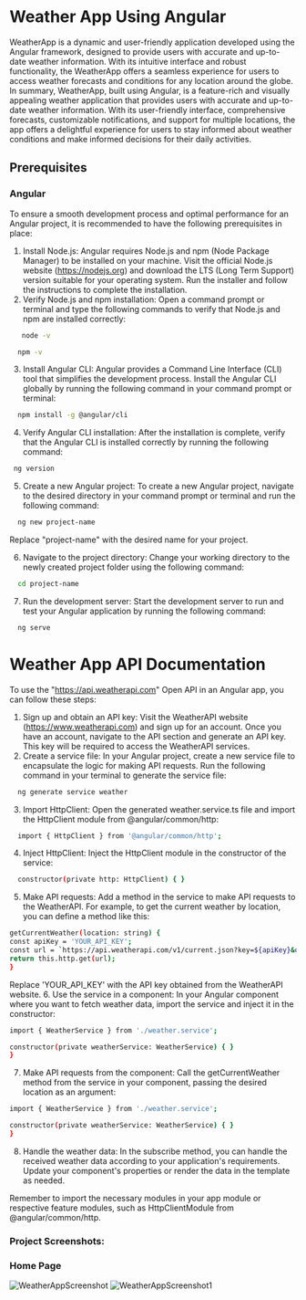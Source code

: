 # Weather App Using Angular
WeatherApp is a dynamic and user-friendly application developed using the Angular framework, designed to provide users with accurate and up-to-date weather information. With its intuitive interface and robust functionality, the WeatherApp offers a seamless experience for users to access weather forecasts and conditions for any location around the globe. In summary, WeatherApp, built using Angular, is a feature-rich and visually appealing weather application that provides users with accurate and up-to-date weather information. With its user-friendly interface, comprehensive forecasts, customizable notifications, and support for multiple locations, the app offers a delightful experience for users to stay informed about weather conditions and make informed decisions for their daily activities.

## Prerequisites
### Angular
To ensure a smooth development process and optimal performance for an Angular project, it is recommended to have the following prerequisites in place:
1. Install Node.js: Angular requires Node.js and npm (Node Package Manager) to be installed on your machine. Visit the official Node.js website (https://nodejs.org) and download the LTS (Long Term Support) version suitable for your operating system. Run the installer and follow the instructions to complete the installation.
2. Verify Node.js and npm installation: Open a command prompt or terminal and type the following commands to verify that Node.js and npm are installed correctly:
 ```bash
    node -v
 ```
  ```bash
    npm -v
 ```
 3. Install Angular CLI: Angular provides a Command Line Interface (CLI) tool that simplifies the development process. Install the Angular CLI globally by running the following command in your command prompt or terminal:
  ```bash
    npm install -g @angular/cli
 ```
 4. Verify Angular CLI installation: After the installation is complete, verify that the Angular CLI is installed correctly by running the following command:
   ```bash
    ng version
 ```
 5. Create a new Angular project: To create a new Angular project, navigate to the desired directory in your command prompt or terminal and run the following command:
  ```bash
    ng new project-name
 ```
Replace "project-name" with the desired name for your project.

6. Navigate to the project directory: Change your working directory to the newly created project folder using the following command:
  ```bash
    cd project-name
 ```
7. Run the development server: Start the development server to run and test your Angular application by running the following command:
  ```bash
    ng serve
 ```

# Weather App API Documentation
To use the "https://api.weatherapi.com" Open API in an Angular app, you can follow these steps:
1. Sign up and obtain an API key: Visit the WeatherAPI website (https://www.weatherapi.com) and sign up for an account. Once you have an account, navigate to the API section and generate an API key. This key will be required to access the WeatherAPI services.
2. Create a service file: In your Angular project, create a new service file to encapsulate the logic for making API requests. Run the following command in your terminal to generate the service file:
  ```bash
    ng generate service weather
 ```
3. Import HttpClient: Open the generated weather.service.ts file and import the HttpClient module from @angular/common/http:
  ```bash
    import { HttpClient } from '@angular/common/http';
 ```
4. Inject HttpClient: Inject the HttpClient module in the constructor of the service:
  ```bash
    constructor(private http: HttpClient) { }
 ```
5. Make API requests: Add a method in the service to make API requests to the WeatherAPI. For example, to get the current weather by location, you can define a method like this:
  ```bash
  getCurrentWeather(location: string) {
  const apiKey = 'YOUR_API_KEY';
  const url = `https://api.weatherapi.com/v1/current.json?key=${apiKey}&q=${location}`;
  return this.http.get(url);
}
 ```
Replace 'YOUR_API_KEY' with the API key obtained from the WeatherAPI website.
6. Use the service in a component: In your Angular component where you want to fetch weather data, import the service and inject it in the constructor:
  ```bash
import { WeatherService } from './weather.service';

constructor(private weatherService: WeatherService) { }
}
 ```
7. Make API requests from the component: Call the getCurrentWeather method from the service in your component, passing the desired location as an argument:
  ```bash
import { WeatherService } from './weather.service';

constructor(private weatherService: WeatherService) { }
}
 ```
8. Handle the weather data: In the subscribe method, you can handle the received weather data according to your application's requirements. Update your component's properties or render the data in the template as needed.

Remember to import the necessary modules in your app module or respective feature modules, such as HttpClientModule from @angular/common/http.

### Project Screenshots:
### Home Page
![WeatherAppScreenshot](https://github.com/randhirk413/weather-app-using-angular/assets/114358610/49bbb24f-4a87-42b6-95c8-ad61e4c994e6)
![WeatherAppScreenshot1](https://github.com/randhirk413/weather-app-using-angular/assets/114358610/aff62986-f16f-4501-86c0-253cc92d4d3c)
